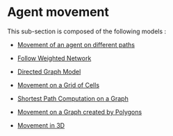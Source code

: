 # Agent movement

This sub-section is composed of the following models :

* [ Movement of an agent on different paths](references#AgentmovementFollowPath)

* [ Follow Weighted Network](references#AgentmovementFollowWeightedNetwork(Agents))

* [ Directed Graph Model](references#AgentmovementGotoDirectedGraph)

* [ Movement on a Grid of Cells](references#AgentmovementGotoGrid)

* [ Shortest Path Computation on a Graph](references#AgentmovementGotoNetwork)

* [ Movement on a Graph created by Polygons](references#AgentmovementGotoPolygon)

* [ Movement in 3D](references#AgentmovementMoving3D)

